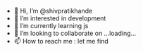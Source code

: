- 👋 Hi, I’m @shivpratikhande
- 👀 I’m interested in development
- 🌱 I’m currently learning js
- 💞️ I’m looking to collaborate on ...loading...
- 📫 How to reach me : let me find

<!---
shivpratikhande/shivpratikhande is a ✨ special ✨ repository because its `README.md` (this file) appears on your GitHub profile.
You can click the Preview link to take a look at your changes.
--->
